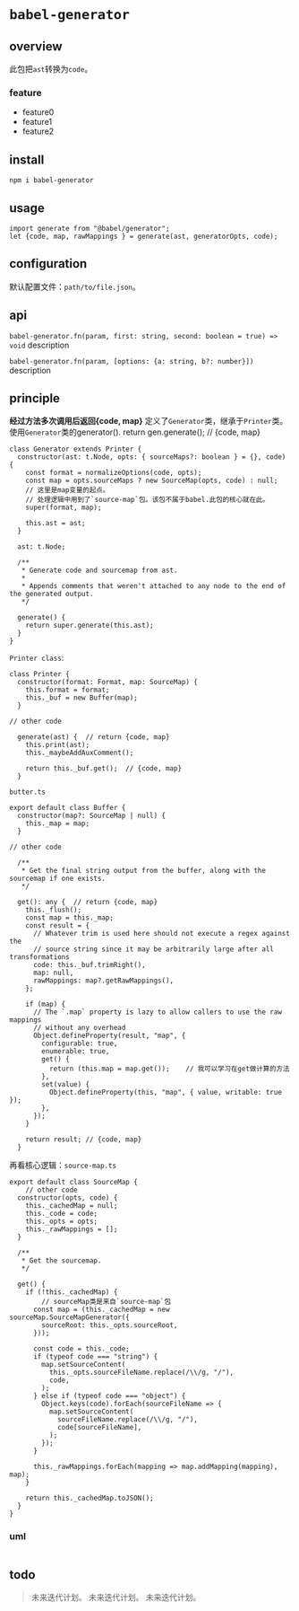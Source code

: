 # `babel-generator`

## overview
此包把`ast`转换为`code`。

### feature
- feature0
- feature1
- feature2

## install
`npm i babel-generator`

## usage
```
import generate from "@babel/generator";
let {code, map, rawMappings } = generate(ast, generatorOpts, code);
```

## configuration
默认配置文件：`path/to/file.json`。

## api
`babel-generator.fn(param, first: string, second: boolean = true) => void`
description

`babel-generator.fn(param, [options: {a: string, b?: number}])`
description

## principle
**经过方法多次调用后返回{code, map}**
定义了`Generator`类，继承于`Printer`类。使用`Generator`类的generator().
 return gen.generate();  // {code, map}
```
class Generator extends Printer {
  constructor(ast: t.Node, opts: { sourceMaps?: boolean } = {}, code) {
    const format = normalizeOptions(code, opts);
    const map = opts.sourceMaps ? new SourceMap(opts, code) : null;
    // 这里是map变量的起点。
    // 处理逻辑中用到了`source-map`包。该包不属于babel.此包的核心就在此。
    super(format, map);

    this.ast = ast;
  }

  ast: t.Node;

  /**
   * Generate code and sourcemap from ast.
   *
   * Appends comments that weren't attached to any node to the end of the generated output.
   */

  generate() {
    return super.generate(this.ast);
  }
}
```
`Printer class`:
```
class Printer {
  constructor(format: Format, map: SourceMap) {
    this.format = format;
    this._buf = new Buffer(map);
  }

// other code

  generate(ast) {  // return {code, map}
    this.print(ast);
    this._maybeAddAuxComment();

    return this._buf.get();  // {code, map}
  }
```
`butter.ts`
```
export default class Buffer {
  constructor(map?: SourceMap | null) {
    this._map = map;
  }

// other code

  /**
   * Get the final string output from the buffer, along with the sourcemap if one exists.
   */

  get(): any {  // return {code, map}
    this._flush();
    const map = this._map;
    const result = {
      // Whatever trim is used here should not execute a regex against the
      // source string since it may be arbitrarily large after all transformations
      code: this._buf.trimRight(),
      map: null,
      rawMappings: map?.getRawMappings(),
    };

    if (map) {
      // The `.map` property is lazy to allow callers to use the raw mappings
      // without any overhead
      Object.defineProperty(result, "map", {
        configurable: true,
        enumerable: true,
        get() {
          return (this.map = map.get());    // 我可以学习在get做计算的方法
        },
        set(value) {
          Object.defineProperty(this, "map", { value, writable: true });
        },
      });
    }

    return result; // {code, map}
  }
```
再看核心逻辑：`source-map.ts`
```
export default class SourceMap {
    // other code
  constructor(opts, code) {
    this._cachedMap = null;
    this._code = code;
    this._opts = opts;
    this._rawMappings = [];
  }

  /**
   * Get the sourcemap.
   */

  get() {
    if (!this._cachedMap) {
        // sourceMap类是来自`source-map`包
      const map = (this._cachedMap = new sourceMap.SourceMapGenerator({
        sourceRoot: this._opts.sourceRoot,
      }));

      const code = this._code;
      if (typeof code === "string") {
        map.setSourceContent(
          this._opts.sourceFileName.replace(/\\/g, "/"),
          code,
        );
      } else if (typeof code === "object") {
        Object.keys(code).forEach(sourceFileName => {
          map.setSourceContent(
            sourceFileName.replace(/\\/g, "/"),
            code[sourceFileName],
          );
        });
      }

      this._rawMappings.forEach(mapping => map.addMapping(mapping), map);
    }

    return this._cachedMap.toJSON();
  }
}
```

### uml
```
```

## todo
> 未来迭代计划。
> 未来迭代计划。
> 未来迭代计划。